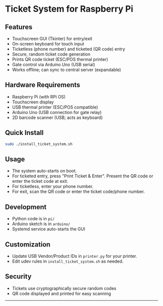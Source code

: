 # Ticket System for Raspberry Pi

## Features

- Touchscreen GUI (Tkinter) for entry/exit
- On-screen keyboard for touch input
- Ticketless (phone number) and ticketed (QR code) entry
- Secure, random ticket code generation
- Prints QR code ticket (ESC/POS thermal printer)
- Gate control via Arduino Uno (USB serial)
- Works offline; can sync to central server (expandable)

## Hardware Requirements

- Raspberry Pi (with RPi OS)
- Touchscreen display
- USB thermal printer (ESC/POS compatible)
- Arduino Uno (USB connection for gate relay)
- 2D barcode scanner (USB; acts as keyboard)

## Quick Install

```bash
sudo ./install_ticket_system.sh
```

## Usage

- The system auto-starts on boot.
- For ticketed entry, press "Print Ticket & Enter". Present the QR code or enter the ticket code at exit.
- For ticketless, enter your phone number.
- For exit, scan the QR code or enter the ticket code/phone number.

## Development

- Python code is in `pi/`
- Arduino sketch is in `arduino/`
- Systemd service auto-starts the GUI

## Customization

- Update USB Vendor/Product IDs in `printer.py` for your printer.
- Edit udev rules in `install_ticket_system.sh` as needed.

## Security

- Tickets use cryptographically secure random codes
- QR code displayed and printed for easy scanning

---